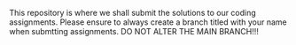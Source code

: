 This repository is where we shall submit the solutions to our coding assignments.
Please ensure to always create a branch titled with your name when submtting assignments. 
DO NOT ALTER THE MAIN BRANCH!!!

<!---
ADS-CodeWars/ADS-CodeWars is a ✨ special ✨ repository because its `README.md` (this file) appears on your GitHub profile.
You can click the Preview link to take a look at your changes.
--->
